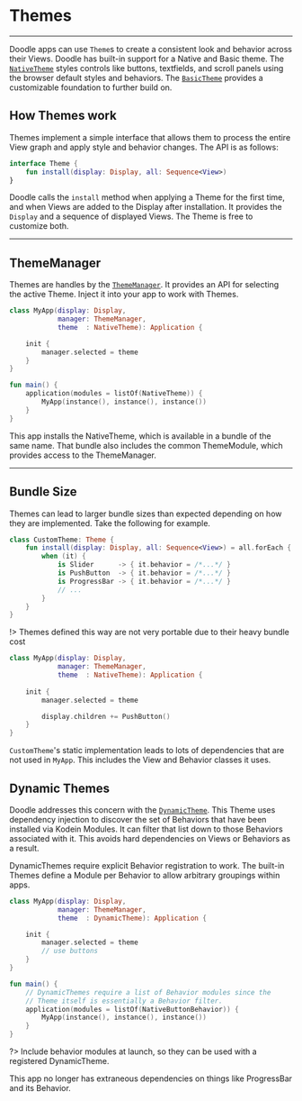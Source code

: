 # Themes
--------

Doodle apps can use `Theme`s to create a consistent look and behavior across their Views. Doodle has built-in support for
a Native and Basic theme. The [`NativeTheme`]() styles controls like buttons, textfields, and scroll panels using the browser
default styles and behaviors. The [`BasicTheme`]() provides a customizable foundation to further build on.

## How Themes work

Themes implement a simple interface that allows them to process the entire View graph and apply style and behavior changes.
The API is as follows:

```kotlin
interface Theme {
    fun install(display: Display, all: Sequence<View>)
}
```

Doodle calls the `install` method when applying a Theme for the first time, and when Views are added to the Display after
installation. It provides the `Display` and a sequence of displayed Views. The Theme is free to customize both.

---
## ThemeManager

Themes are handles by the [`ThemeManager`](). It provides an API for selecting the active Theme. Inject it into your app to work
with Themes.

```kotlin
class MyApp(display: Display,
            manager: ThemeManager,
            theme  : NativeTheme): Application {

    init {
        manager.selected = theme
    }
}

fun main() {
    application(modules = listOf(NativeTheme)) {
        MyApp(instance(), instance(), instance())
    }
}
``` 

This app installs the NativeTheme, which is available in a bundle of the same name. That bundle also includes the
common ThemeModule, which provides access to the ThemeManager.

---
## Bundle Size

Themes can lead to larger bundle sizes than expected depending on how they are implemented. Take the following
for example.

```kotlin
class CustomTheme: Theme {
    fun install(display: Display, all: Sequence<View>) = all.forEach {
        when (it) {
            is Slider      -> { it.behavior = /*...*/ }
            is PushButton  -> { it.behavior = /*...*/ }
            is ProgressBar -> { it.behavior = /*...*/ }
            // ...
        }
    }
}
```
!> Themes defined this way are not very portable due to their heavy bundle cost

```kotlin
class MyApp(display: Display,
            manager: ThemeManager,
            theme  : NativeTheme): Application {
            
    init {
        manager.selected = theme

        display.children += PushButton()
    }
}
```

`CustomTheme`'s static implementation leads to lots of dependencies that are not used in `MyApp`. This includes the View
and Behavior classes it uses.

## Dynamic Themes

Doodle addresses this concern with the [`DynamicTheme`](). This Theme uses dependency injection to discover the set of
Behaviors that have been installed via Kodein Modules. It can filter that list down to those Behaviors associated
with it. This avoids hard dependencies on Views or Behaviors as a result.

DynamicThemes require explicit Behavior registration to work. The built-in Themes define a Module per Behavior to allow
arbitrary groupings within apps.

```kotlin
class MyApp(display: Display,
            manager: ThemeManager,
            theme  : DynamicTheme): Application {

    init {
        manager.selected = theme
        // use buttons
    }
}

fun main() {
    // DynamicThemes require a list of Behavior modules since the
    // Theme itself is essentially a Behavior filter.
    application(modules = listOf(NativeButtonBehavior)) {
        MyApp(instance(), instance(), instance())
    }
}
``` 
?> Include behavior modules at launch, so they can be used with a registered DynamicTheme.

This app no longer has extraneous dependencies on things like ProgressBar and its Behavior.
